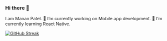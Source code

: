 ### Hi there 👋

I am Manan Patel.
🔭 I’m currently working on Mobile app development.
🌱 I’m currently learning React Native.

<!--
**manan711/manan711** is a ✨ _special_ ✨ repository because its `README.md` (this file) appears on your GitHub profile.

Here are some ideas to get you started:

- 🔭 I’m currently working on ...
- 🌱 I’m currently learning ...
- 👯 I’m looking to collaborate on ...
- 🤔 I’m looking for help with ...
- 💬 Ask me about ...
- 📫 How to reach me: ...
- 😄 Pronouns: ...
- ⚡ Fun fact: ...
-->
[![GitHub Streak](https://github-readme-streak-stats.herokuapp.com?user=manan711&theme=tokyonight)](https://git.io/streak-stats)
<!-- [![Manan's GitHub stats](https://github-readme-stats.vercel.app/api?username=manan711)](https://github.com/manan711/github-readme-stats)
-->

